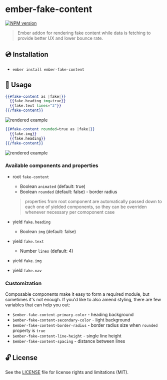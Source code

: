 # ember-fake-content

[![NPM version](https://img.shields.io/npm/v/ember-fake-content.svg?style=flat)](https://npmjs.org/package/ember-fake-content)

> Ember addon for rendering fake content while data is fetching to provide better UX and lower bounce rate.

## :cd: Installation

* `ember install ember-fake-content`

## :rocket: Usage

```hbs
{{#fake-content as |fake|}}
  {{fake.heading img=true}}
  {{fake.text lines="3"}}
{{/fake-content}}
```

![rendered example](https://i.imgur.com/LWfqxUe.png)

```hbs
{{#fake-content rounded=true as |fake|}}
  {{fake.img}}
  {{fake.heading}}
{{/fake-content}}
```

![rendered example](https://i.imgur.com/NBb6ZB7.png)

### Available components and properties

* root `fake-content`
  * Boolean `animated` (default: true)
  * Boolean `rounded` (default: false) - border radius
  > properties from root component are automatically passed down to each one of yielded components, so they can be overriden whenever necessary per comoponent case


* yield `fake.heading`
  * Boolean `img` (default: false)


* yield `fake.text`
  * Number `lines` (default: 4)


* yield `fake.img`


* yield `fake.nav`

### Customization

Composable components make it easy to form a required module, but sometimes it's not enough. If you'd like to also amend styling, there are few variables that can help you out:

* `$ember-fake-content-primary-color` - heading background
* `$ember-fake-content-secondary-color` - light background
* `$ember-fake-content-border-radius` - border radius size when `rounded` property is `true`
* `$ember-fake-content-line-height` - single line height
* `$ember-fake-content-spacing` - distance between lines

## 🔓 License

See the [LICENSE](LICENSE.md) file for license rights and limitations (MIT).
